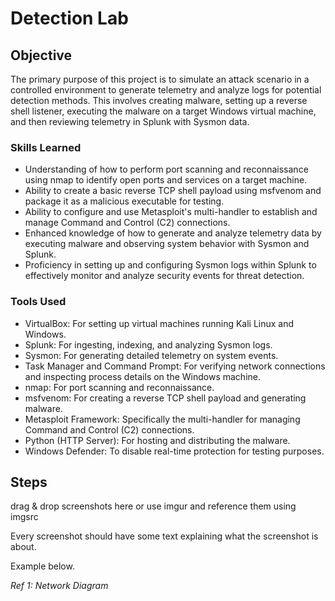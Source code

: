 # Detection Lab

## Objective

The primary purpose of this project is to simulate an attack scenario in a controlled environment to generate telemetry and analyze logs for potential detection methods. This involves creating malware, setting up a reverse shell listener, executing the malware on a target Windows virtual machine, and then reviewing telemetry in Splunk with Sysmon data.

### Skills Learned

- Understanding of how to perform port scanning and reconnaissance using nmap to identify open ports and services on a target machine.
- Ability to create a basic reverse TCP shell payload using msfvenom and package it as a malicious executable for testing.
- Ability to configure and use Metasploit's multi-handler to establish and manage Command and Control (C2) connections.
- Enhanced knowledge of how to generate and analyze telemetry data by executing malware and observing system behavior with Sysmon and Splunk.
- Proficiency in setting up and configuring Sysmon logs within Splunk to effectively monitor and analyze security events for threat detection.


### Tools Used

- VirtualBox: For setting up virtual machines running Kali Linux and Windows.
- Splunk: For ingesting, indexing, and analyzing Sysmon logs.
- Sysmon: For generating detailed telemetry on system events.
- Task Manager and Command Prompt: For verifying network connections and inspecting process details on the Windows machine.
- nmap: For port scanning and reconnaissance.
- msfvenom: For creating a reverse TCP shell payload and generating malware.
- Metasploit Framework: Specifically the multi-handler for managing Command and Control (C2) connections.
- Python (HTTP Server): For hosting and distributing the malware.
- Windows Defender: To disable real-time protection for testing purposes.


## Steps
drag & drop screenshots here or use imgur and reference them using imgsrc

Every screenshot should have some text explaining what the screenshot is about.

Example below.

*Ref 1: Network Diagram*

